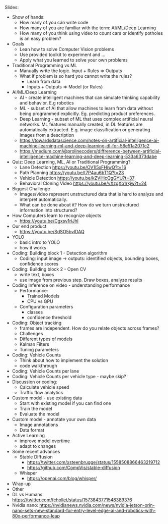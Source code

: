 Slides:
- Show of hands:
	- How many of you can write code
	- How many of you are familiar with the term: AI/ML/Deep Learning
	- How many of you think using video to count cars or identify potholes is an easy problem?
- Goals
	- Lean how to solve Computer Vision problems
	- Use provided toolkit to experiment and ...
	- Apply what you learned to solve your own problems
- Traditional Programming vs ML
	- Manually write the logic. Input + Rules => Outputs
	- What if problem is so hard you cannot write the rules?
		- Learn from data
		- Inputs + Outputs => Model (or Rules)
- AI/ML/Deep Learning
	- AI - create intelligent machines that can simulate thinking capability and behavior. E.g robotics
	- ML - subset of AI that allow machines to learn from data without being programmed explicitly. Eg. predicting product preferences.
	- Deep Learning - subset of ML that uses complex artificial neural networks. ML features manually created, in DL features are automatically extracted. E.g. image classification or generating images from a description
    - https://towardsdatascience.com/notes-on-artificial-intelligence-ai-machine-learning-ml-and-deep-learning-dl-for-56e51a2071c2
    - https://medium.com/@prolinecoders/diffrerence-between-artificial-intelligence-machine-learning-and-deep-learning-533a6373dabe
- Quiz: Deep Learning, ML, AI or Traditional Programming?
	- Lane Detection https://youtu.be/OV1l5xFHiwQ?t=16
	- Path Planning https://youtu.be/t7P4au6bT1Q?t=23
	- Vehicle Detection https://youtu.be/kZViHcQgGYU?t=37
	- Behavioral Cloning Video https://youtu.be/vXzgXb1rkjw?t=24
- Biggest Challenge
	- Images/video represent unstructured data that is hard to analyze and interpret automatically.
	- What  can be done about it? How do we turn unstructured information into structured?
- How Computers learn to recognize objects
	- https://youtu.be/Cgxsv1riJhI
- Our end product
	- https://youtu.be/SdSO5bvIDAQ
- YOLO
	- basic intro to YOLO
	- how it works
- Coding: Building block 1 -  Detection algorithm
	- Coding: input image -> outputs: identified objects, bounding boxes, confidence scores
- Coding: Building block 2 -  Open CV
	- write text, boxes
	- use image from previous step. Draw boxes, analyze results
- Coding Inference on video - understanding performance
  - Performance:
    - Trained Models
    - CPU vs GPU
  - Configuration parameters
    - classes
    - confidence threshold
- Coding: Object tracking
  - frames are independent. How do you relate objects across frames?
  - Challenges
  - Different types of models
  - Kalman Filters
  - Tuning parameters
- Coding: Vehicle Counts
	- Think about how to implement the solution
	- code walkthrough
- Coding: Vehicle Counts per lane
- Coding: Vehicle Counts per vehicle type - maybe skip?
- Discussion or coding:
	- Calculate vehicle speed
	- Traffic flow analytics
- Custom model - use existing data
	- Start with existing model if you can find one
	- Train the model
	- Evaluate the model
- Custom model - annotate your own data
	- Image annotations
	- Data format
- Active Learning
	- improve model overtime
	- adapt to changes
- Some recent advances
  - Stable Diffusion
    - https://twitter.com/xsteenbrugge/status/1558508866463219712
    - https://github.com/CompVis/stable-diffusion
  - Whisper
    - https://openai.com/blog/whisper/
- Wrap-up
- Other
 - DL vs Humans https://twitter.com/fchollet/status/1573843771548389376
 - Nvidia nano: https://nvidianews.nvidia.com/news/nvidia-jetson-orin-nano-sets-new-standard-for-entry-level-edge-ai-and-robotics-with-80x-performance-leap
 
